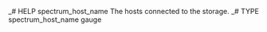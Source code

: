 _# HELP spectrum_host_name The hosts connected to the storage.
_# TYPE spectrum_host_name gauge


  
